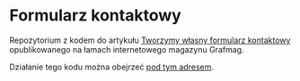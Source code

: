 # Formularz kontaktowy

Repozytorium z kodem do artykułu [Tworzymy własny formularz kontaktowy](http://grafmag.pl/artykuly/tworzymy-wlasny-formularz-kontaktowy/) opublikowanego na łamach internetowego magazynu Grafmag.

Działanie tego kodu można obejrzeć [pod tym adresem](http://htulibacki.github.io/grafmag-contactform/).